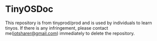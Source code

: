 # TinyOSDoc
This repository is from tinyprod/prod and is used by individuals to learn tinyos. 
If there is any infringement, please contact me(iotsharer@gmail.com) immediately to delete the repository.
